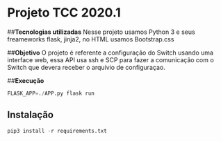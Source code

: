 # Projeto TCC 2020.1

##__Tecnologias utilizadas__
Nesse projeto usamos Python 3 e seus freameworks flask, jinja2, no HTML usamos Bootstrap.css

##__Objetivo__
O projeto é referente a configuração do Switch usando uma interface web, essa API usa ssh e SCP para fazer a
comunicação com  o Switch que devera receber o arquivio de configuraçao.

##__Execução__
```python
FLASK_APP=./APP.py flask run
```

## __Instalação__
```python
pip3 install -r requirements.txt
```